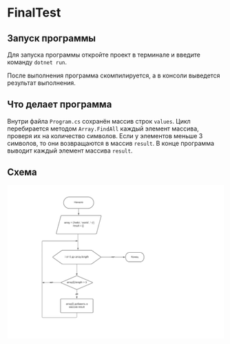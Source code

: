 # FinalTest

## Запуск программы

Для запуска программы откройте проект в терминале и введите команду `dotnet run`.

После выполнения программа скомпилируется, а в консоли выведется результат выполнения.

## Что делает программа

Внутри файла `Program.cs` сохранён массив строк `values`. Цикл перебирается методом `Array.FindAll` каждый элемент массива, проверя их на количество символов. Если у элементов меньше 3 символов, то они возвращаются в массив `result`. В конце программа выводит каждый элемент массива `result`.

## Схема
![Схема](scheme.svg)
